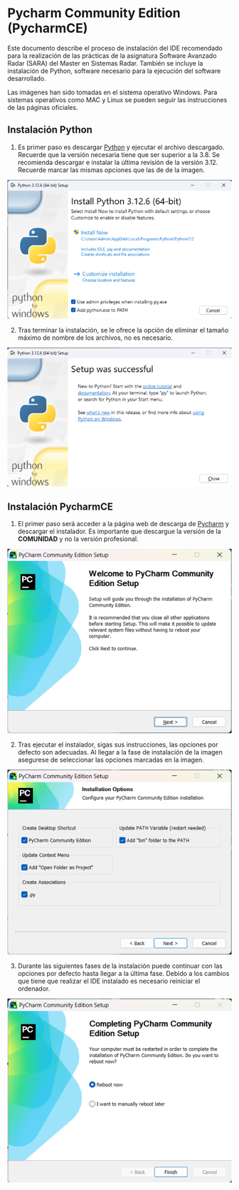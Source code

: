 # Pycharm Community Edition (PycharmCE)

Este documento describe el proceso de instalación del IDE recomendado para la 
realización de las prácticas de la asignatura Software Avanzado Radar (SARA) 
del Master en Sistemas Radar. También se incluye la instalación de Python, 
software necesario para la ejecución del software desarrollado. 

Las imágenes han sido tomadas en el sistema operativo Windows. Para sistemas 
operativos como MAC y Linux se pueden seguir las instrucciones de las páginas 
oficiales. 

## Instalación Python
1. Es primer paso es descargar [Python](
https://www.python.org/downloads/) y ejecutar el archivo descargado. 
Recuerde que la versión necesaria tiene que ser superior a la 3.8. Se 
recomienda descargar e instalar la última revisión de la versión 3.12. 
Recuerde marcar las mismas opciones que las de de la imagen.

![plot](./statics/pycharmCE_install/python_install_init.png)

2. Tras terminar la instalación, se le ofrece la opción de eliminar el tamaño 
máximo de nombre de los archivos, no es necesario.

![plot](./statics/pycharmCE_install/python_install_finish.png)

## Instalación PycharmCE
1. El primer paso será acceder a la página web de descarga de [Pycharm](
https://www.jetbrains.com/pycharm/download/) y descargar el instalador. Es 
importante que descargue la versión de la **COMUNIDAD** y no la versión
profesional. 

![plot](./statics/pycharmCE_install/pycharmCE_install_init.png)

2. Tras ejecutar el instalador, sigas sus instrucciones, las opciones por 
defecto son adecuadas. Al llegar a la fase de instalación de la imagen 
asegurese de seleccionar las opciones marcadas en la imagen.

![plot](./statics/pycharmCE_install/pycharmCE_install_options.png)

3. Durante las siguientes fases de la instalación puede continuar con las 
opciones por defecto hasta llegar a la última fase. Debido a los cambios que 
tiene que realizar el IDE instalado es necesario reiniciar el ordenador.

![plot](./statics/pycharmCE_install/pycharmCE_install_reboot.png)
